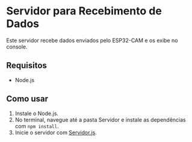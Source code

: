 # Servidor para Recebimento de Dados

Este servidor recebe dados enviados pelo ESP32-CAM e os exibe no console.

## Requisitos
- Node.js

## Como usar
1. Instale o Node.js.
2. No terminal, navegue até a pasta Servidor e instale as dependências com `npm install`.
3. Inicie o servidor com [Servidor.js](Servidor.js).

